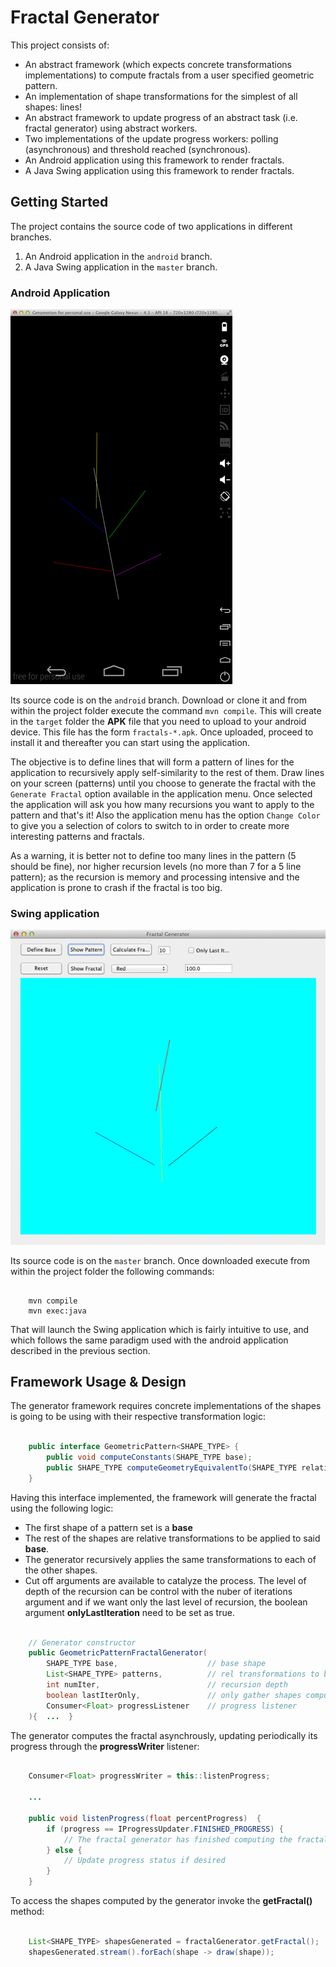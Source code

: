 # Fractal Generator

This project consists of:
- An abstract framework (which expects concrete transformations implementations) to compute fractals from a user specified geometric pattern.
- An implementation of shape transformations for the simplest of all shapes: lines!
- An abstract framework to update progress of an abstract task (i.e. fractal generator) using abstract workers.
- Two implementations of the update progress workers: polling (asynchronous) and threshold reached (synchronous).
- An Android application using this framework to render fractals.
- A Java Swing application using this framework to render fractals.

## Getting Started

The project contains the source code of two applications in different branches.

1. An Android application in the `android` branch.
2. A Java Swing application in the `master` branch.

### Android Application

![](README/fractal-android.gif)

Its source code is on the `android` branch. Download or clone it and from within the project folder execute the command `mvn compile`. This will create in the `target` folder the **APK** file that you need to upload to your android device. This file has the form `fractals-*.apk`. Once uploaded, proceed to install it and thereafter you can start using the application.

The objective is to define lines that will form a pattern of lines for the application to recursively apply
self-similarity to the rest of them. Draw lines on your screen (patterns) until you choose to generate the fractal
with the `Generate Fractal` option available in the application menu. Once selected the application will ask you how many recursions
you want to apply to the pattern and that's it! Also the application menu has the option `Change Color` to give you
a selection of colors to switch to in order to create more interesting patterns and fractals.

As a warning, it is better not to define too many lines in the pattern (5 should be fine), nor higher recursion levels
(no more than 7 for a 5 line pattern); as the recursion is memory and processing intensive and the application is prone
to crash if the fractal is too big.

### Swing application

![](README/fractal-swing.gif)

Its source code is on the `master` branch. Once downloaded execute from within the project folder the following
commands:

```

	mvn compile
	mvn exec:java

```

That will launch the Swing application which is fairly intuitive to use, and which follows the same paradigm used with the android
application described in the previous section.

## Framework Usage & Design

The generator framework requires concrete implementations of the shapes is going to be using with their respective transformation logic:

```java

	public interface GeometricPattern<SHAPE_TYPE> {
		public void computeConstants(SHAPE_TYPE base);
		public SHAPE_TYPE computeGeometryEquivalentTo(SHAPE_TYPE relativeBase);
	}

```


Having this interface implemented, the framework will generate the fractal using the following logic:
- The first shape of a pattern set is a **base**
- The rest of the shapes are relative transformations to be applied to said **base**.
- The generator recursively applies the same transformations to each of the other shapes.
- Cut off arguments are available to catalyze the process. The level of depth of the recursion can be control with the nuber of iterations argument and if we want only the last level of recursion, the boolean argument **onlyLastIteration** need to be set as true.

``` java

	// Generator constructor
	public GeometricPatternFractalGenerator(
		SHAPE_TYPE base,					// base shape
		List<SHAPE_TYPE> patterns,			// rel transformations to be applied to base
		int numIter,						// recursion depth
		boolean lastIterOnly,				// only gather shapes computed @ last recursion level
		Consumer<Float> progressListener	// progress listener
	){  ...  }

```


The generator computes the fractal asynchrously, updating periodically its progress through the **progressWriter** listener:

```java

	Consumer<Float> progressWriter = this::listenProgress;

	...

	public void listenProgress(float percentProgress)  {
		if (progress == IProgressUpdater.FINISHED_PROGRESS) {
			// The fractal generator has finished computing the fractal
		} else {
			// Update progress status if desired
		}
	}

```


To access the shapes computed by the generator invoke the **getFractal()** method:

```java

    List<SHAPE_TYPE> shapesGenerated = fractalGenerator.getFractal();
    shapesGenerated.stream().forEach(shape -> draw(shape));

```
